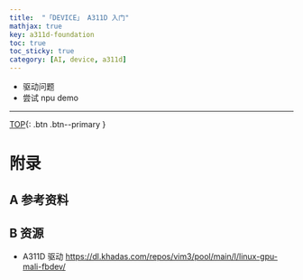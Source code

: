 ```yaml
---
title:  "「DEVICE」 A311D 入门"
mathjax: true
key: a311d-foundation
toc: true
toc_sticky: true
category: [AI, device, a311d]
---
```

<span id='head'> </span>  

<!--more-->   

- 驱动问题     
- 尝试 npu demo    


-------------------  
[TOP](#head){: .btn .btn--primary }

# 附录
## A 参考资料

## B 资源
- A311D 驱动 <https://dl.khadas.com/repos/vim3/pool/main/l/linux-gpu-mali-fbdev/>    
